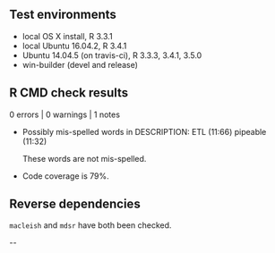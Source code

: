 ## Test environments
* local OS X install, R 3.3.1
* local Ubuntu 16.04.2, R 3.4.1
* Ubuntu 14.04.5 (on travis-ci), R 3.3.3, 3.4.1, 3.5.0
* win-builder (devel and release)

## R CMD check results

0 errors | 0 warnings | 1 notes

* Possibly mis-spelled words in DESCRIPTION:
  ETL (11:66)
  pipeable (11:32)

  These words are not mis-spelled.

* Code coverage is 79%.

## Reverse dependencies

`macleish` and `mdsr` have both been checked.

--

